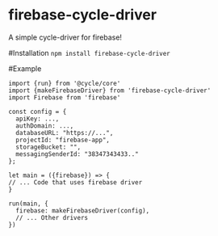 # firebase-cycle-driver
A simple cycle-driver for firebase!

#Installation
`npm install firebase-cycle-driver`

#Example 
```
import {run} from '@cycle/core'
import {makeFirebaseDriver} from 'firebase-cycle-driver'
import Firebase from 'firebase'

const config = {
  apiKey: ...,
  authDomain: ...,
  databaseURL: "https://...",
  projectId: "firebase-app",
  storageBucket: "",
  messagingSenderId: "38347343433.."
};

let main = ({firebase}) => {
// ... Code that uses firebase driver
}

run(main, {
  firebase: makeFirebaseDriver(config),
  // ... Other drivers
})
```
